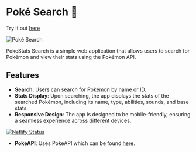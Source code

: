 # Poké Search 🐉

Try it out [here](https://basilpokesearch.netlify.app/)

![Poké Search](https://i.imgur.com/GniLf87.jpeg)

PokeStats Search is a simple web application that allows users to search for Pokémon and view their stats using the Pokémon API.

## Features

- **Search**: Users can search for Pokémon by name or ID.
- **Stats Display**: Upon searching, the app displays the stats of the searched Pokémon, including its name, type, abilities, sounds, and base stats.
- **Responsive Design**: The app is designed to be mobile-friendly, ensuring a seamless experience across different devices.

[![Netlify Status](https://api.netlify.com/api/v1/badges/a9d940bb-38bd-44d0-9e73-635c317d403f/deploy-status)](https://app.netlify.com/sites/basilpokesearch/deploys)

- **PokeAPI**: Uses PokeAPI which can be found [here](https://pokeapi.co/).